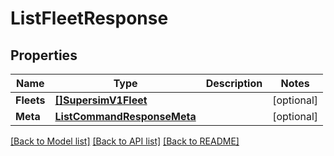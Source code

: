 # ListFleetResponse

## Properties
Name | Type | Description | Notes
------------ | ------------- | ------------- | -------------
**Fleets** | [**[]SupersimV1Fleet**](supersim.v1.fleet.md) |  |[optional] 
**Meta** | [**ListCommandResponseMeta**](ListCommandResponse_meta.md) |  |[optional] 

[[Back to Model list]](../README.md#documentation-for-models) [[Back to API list]](../README.md#documentation-for-api-endpoints) [[Back to README]](../README.md)


